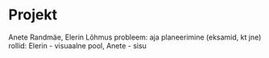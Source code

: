 # Projekt
Anete Randmäe, Elerin Lõhmus
probleem: aja planeerimine (eksamid, kt jne)
rollid: Elerin - visuaalne pool, Anete - sisu
